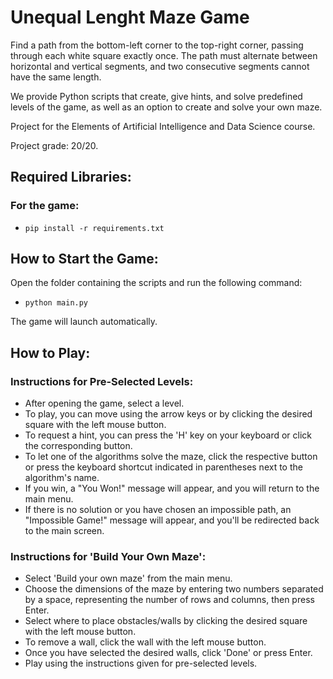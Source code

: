 # Unequal Lenght Maze Game

Find a path from the bottom-left corner to the top-right corner, passing through each white square exactly once. The path must alternate between horizontal and vertical segments, and two consecutive segments cannot have the same length.

We provide Python scripts that create, give hints, and solve predefined levels of the game, as well as an option to create and solve your own maze.

Project for the Elements of Artificial Intelligence and Data Science course. 

Project grade: 20/20.

## Required Libraries:
### For the game:
- ```pip install -r requirements.txt ```

## How to Start the Game:

Open the folder containing the scripts and run the following command:

- ```python main.py ```

The game will launch automatically.

## How to Play:
### Instructions for Pre-Selected Levels:
- After opening the game, select a level.
- To play, you can move using the arrow keys or by clicking the desired square with the left mouse button.
- To request a hint, you can press the 'H' key on your keyboard or click the corresponding button.
- To let one of the algorithms solve the maze, click the respective button or press the keyboard shortcut indicated in parentheses next to the algorithm's name.
- If you win, a "You Won!" message will appear, and you will return to the main menu.
- If there is no solution or you have chosen an impossible path, an "Impossible Game!" message will appear, and you'll be redirected back to the main screen.

### Instructions for 'Build Your Own Maze':
- Select 'Build your own maze' from the main menu.
- Choose the dimensions of the maze by entering two numbers separated by a space, representing the number of rows and columns, then press Enter.
- Select where to place obstacles/walls by clicking the desired square with the left mouse button.
- To remove a wall, click the wall with the left mouse button.
- Once you have selected the desired walls, click 'Done' or press Enter.
- Play using the instructions given for pre-selected levels.
	

